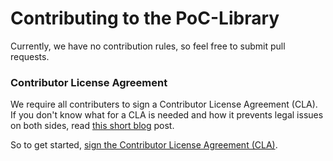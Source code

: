 # Contributing to the PoC-Library

Currently, we have no contribution rules, so feel free to submit pull requests.


### Contributor License Agreement

We require all contributers to sign a Contributor License Agreement (CLA). If you don't know
what for a CLA is needed and how it prevents legal issues on both sides, read [this short
blog](https://www.clahub.com/pages/why_cla) post.

So to get started, [sign the Contributor License Agreement (CLA)][CLAHub].


 [CLAHub]: https://www.clahub.com/agreements/VLSI-EDA/PoC
